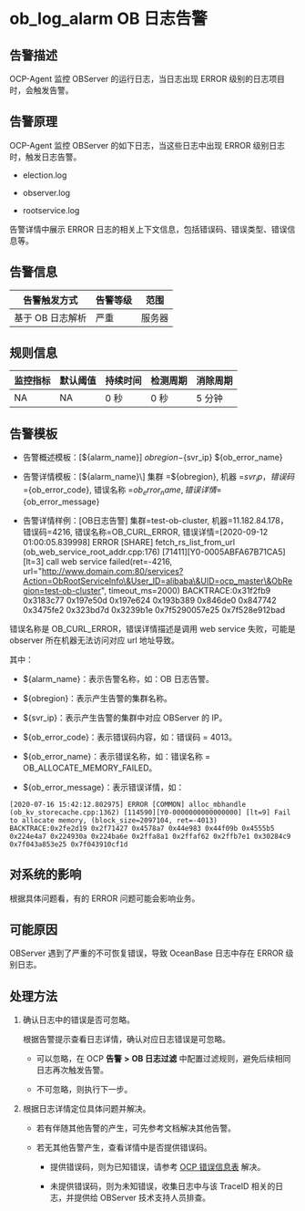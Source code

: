 ob_log_alarm OB 日志告警 
=========================================



**告警描述** 
-----------------------------

OCP-Agent 监控 OBServer 的运行日志，当日志出现 ERROR 级别的日志项目时，会触发告警。

告警原理 
-------------------------

OCP-Agent 监控 OBServer 的如下日志，当这些日志中出现 ERROR 级别日志时，触发日志告警。

* election.log

  

* observer.log

  

* rootservice.log

  




告警详情中展示 ERROR 日志的相关上下文信息，包括错误码、错误类型、错误信息等。

**告警信息** 
-----------------------------



|   告警触发方式   | 告警等级 | 范围  |
|------------|------|-----|
| 基于 OB 日志解析 | 严重   | 服务器 |



**规则信息** 
-----------------------------



| 监控指标 | 默认阈值 | 持续时间 | 检测周期 | 消除周期 |
|------|------|------|------|------|
| NA   | NA   | 0 秒  | 0 秒  | 5 分钟 |



**告警模板** 
-----------------------------

* 告警概述模板：\[${alarm_name}\] ${obregion}-${svr_ip} ${ob_error_name}

  

* 告警详情模板：\[${alarm_name}\] 集群 =${obregion}, 机器 =${svr_ip}， 错误码 =${ob_error_code}, 错误名称 =${ob_error_name}, 错误详情 =${ob_error_message}

  

* 告警详情样例：\[OB日志告警\] 集群=test-ob-cluster, 机器=11.182.84.178， 错误码=4216, 错误名称=OB_CURL_ERROR, 错误详情=\[2020-09-12 01:00:05.839998\] ERROR \[SHARE\] fetch_rs_list_from_url (ob_web_service_root_addr.cpp:176) \[71411\]\[Y0-0005ABFA67B71CA5\] \[lt=3\] call web service failed(ret=-4216, url="http://www.domain.com:80/services?Action=ObRootServiceInfo\&User_ID=alibaba\&UID=ocp_master\&ObRegion=test-ob-cluster", timeout_ms=2000) BACKTRACE:0x31f2fb9 0x3183c77 0x197e50d 0x197e624 0x193b389 0x846de0 0x847742 0x3475fe2 0x323bd7d 0x3239b1e 0x7f5290057e25 0x7f528e912bad

  




错误名称是 OB_CURL_ERROR，错误详情描述是调用 web service 失败，可能是 observer 所在机器无法访问对应 url 地址导致。

其中： 

* ${alarm_name}：表示告警名称，如：OB 日志告警。

  

* ${obregion}：表示产生告警的集群名称。

  

* ${svr_ip}：表示产生告警的集群中对应 OBServer 的 IP。

  

* ${ob_error_code}：表示错误码内容，如：错误码 = 4013。

  

* ${ob_error_name}：表示错误名称，如：错误名称 = OB_ALLOCATE_MEMORY_FAILED。

  

* ${ob_error_message}：表示错误详情，如：

  




```unknow
[2020-07-16 15:42:12.802975] ERROR [COMMON] alloc_mbhandle (ob_kv_storecache.cpp:1362) [114590][Y0-0000000000000000] [lt=9] Fail to allocate memory, (block_size=2097104, ret=-4013) BACKTRACE:0x2fe2d19 0x2f71427 0x4578a7 0x44e983 0x44f09b 0x4555b5 0x224e4a7 0x224930a 0x224ba6e 0x2ffa8a1 0x2ffaf62 0x2ffb7e1 0x30284c9 0x7f043a853e25 0x7f043910cf1d
```



**对系统的影响** 
-------------------------------

根据具体问题看，有的 ERROR 问题可能会影响业务。

**可能原因** 
-----------------------------

OBServer 遇到了严重的不可恢复错误，导致 OceanBase 日志中存在 ERROR 级别日志。

处理方法 
-------------------------

1. 确认日志中的错误是否可忽略。

   根据告警提示查看日志详情，确认对应日志错误是可忽略。
   * 可以忽略，在 OCP **告警** **\>** **OB 日志过滤** 中配置过滤规则，避免后续相同日志再次触发告警。

     
   
   * 不可忽略，则执行下一步。

     
   

   

2. 根据日志详情定位具体问题并解决。

   * 若有伴随其他告警的产生，可先参考文档解决其他告警。

     
   
   * 若无其他告警产生，查看详情中是否提供错误码。

     * 提供错误码，则为已知错误，请参考 [OCP 错误信息表](../../3.ob-cloud-platform/12.appendix/4.ocp-error-information-table.md) 解决。

       
     
     * 未提供错误码，则为未知错误，收集日志中与该 TraceID 相关的日志，并提供给 OBServer 技术支持人员排查。

       
     

     
   

   



